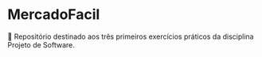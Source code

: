# MercadoFacil
🛒 Repositório destinado aos três primeiros exercícios práticos da disciplina Projeto de Software.
